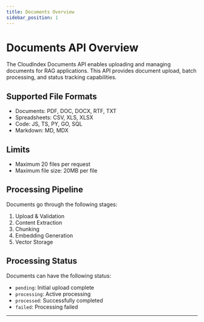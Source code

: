 ```yaml
---
title: Documents Overview
sidebar_position: 1
---
```


# Documents API Overview

The CloudIndex Documents API enables uploading and managing documents for RAG applications. This API provides document upload, batch processing, and status tracking capabilities.

## Supported File Formats
- Documents: PDF, DOC, DOCX, RTF, TXT
- Spreadsheets: CSV, XLS, XLSX
- Code: JS, TS, PY, GO, SQL
- Markdown: MD, MDX

## Limits
- Maximum 20 files per request
- Maximum file size: 20MB per file

## Processing Pipeline
Documents go through the following stages:
1. Upload & Validation
2. Content Extraction
3. Chunking
4. Embedding Generation
5. Vector Storage

## Processing Status
Documents can have the following status:
- `pending`: Initial upload complete
- `processing`: Active processing
- `processed`: Successfully completed
- `failed`: Processing failed

---